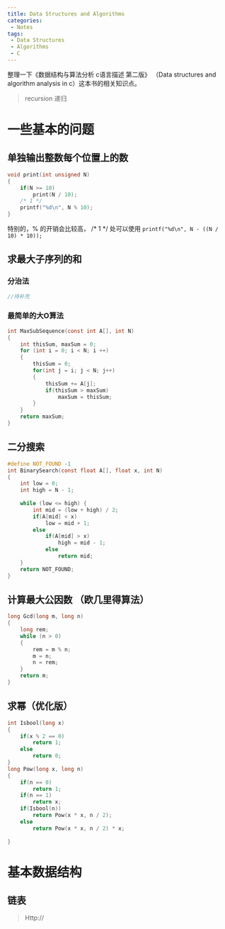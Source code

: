 ```yaml
---
title: Data Structures and Algorithms
categories:
 - Notes
tags:
 - Data Structures
 - Algorithms
 - C
---
```


整理一下《数据结构与算法分析 c语言描述 第二版》 （Data structures and algorithm analysis in c）这本书的相关知识点。

> recursion 递归

# 一些基本的问题

## 单独输出整数每个位置上的数

```c
void print(int unsigned N)
{
    if(N >= 10)
        print(N / 10);
    /* 1 */    
    printf("%d\n", N % 10);
}
```
特别的，% 的开销会比较高， /* 1 */ 处可以使用 
`printf("%d\n", N - ((N / 10) * 10));`


##  求最大子序列的和

### 分治法

```c
//待补充
```

### 最简单的大O算法

```c
int MaxSubSequence(const int A[], int N)
{
    int thisSum, maxSum = 0;
    for (int i = 0; i < N; i ++)
    {
        thisSum = 0;
        for(int j = i; j < N; j++)
        {
            thisSum += A[j];
            if(thisSum > maxSum)
                maxSum = thisSum;
        }
    }
    return maxSum;
}
```

## 二分搜索

```c
#define NOT_FOUND -1
int BinarySearch(const float A[], float x, int N)
{
    int low = 0;
    int high = N - 1;
    
    while (low <= high) {
        int mid = (low + high) / 2;
        if(A[mid] < x)
            low = mid + 1;
        else
            if(A[mid] > x)
                high = mid - 1;
            else
                return mid;
    }
    return NOT_FOUND;
}
```

## 计算最大公因数 （欧几里得算法）

```c
long Gcd(long m, long n)
{
    long rem;
    while (n > 0)
    {
        rem = m % n;
        m = n;
        n = rem;
    }
    return m;
}
```

## 求幂（优化版）

```c
int Isbool(long x)
{
    if(x % 2 == 0)
        return 1;
    else
        return 0;
}
long Pow(long x, long n)
{
    if(n == 0)
        return 1;
    if(n == 1)
        return x;
    if(Isbool(n))
        return Pow(x * x, n / 2);
    else
        return Pow(x * x, n / 2) * x;
    
}
```

# 基本数据结构

## 链表

>Http://

##



